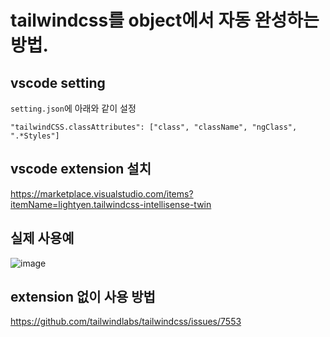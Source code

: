 # tailwindcss를 object에서 자동 완성하는 방법.

## vscode setting
`setting.json`에 아래와 같이 설정
```
"tailwindCSS.classAttributes": ["class", "className", "ngClass", ".*Styles"]
```

## vscode extension 설치
https://marketplace.visualstudio.com/items?itemName=lightyen.tailwindcss-intellisense-twin

## 실제 사용예
![image](https://user-images.githubusercontent.com/43377349/236605055-44b0b7a5-2d5c-42bf-94a9-58ac2ede4e45.png)


## extension 없이 사용 방법
https://github.com/tailwindlabs/tailwindcss/issues/7553
